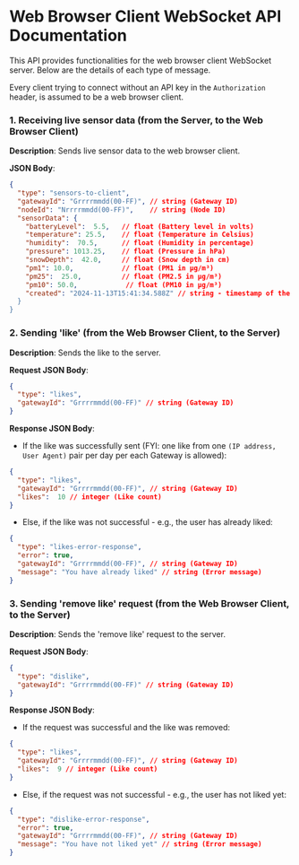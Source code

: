# Web Browser Client WebSocket API Documentation

This API provides functionalities for the web browser client WebSocket server. Below are the details of each type of message.

Every client trying to connect without an API key in the `Authorization` header, is assumed to be a web browser client.

### 1. Receiving live sensor data (from the Server, to the Web Browser Client)

**Description**: Sends live sensor data to the web browser client.

**JSON Body**:
```json
{
  "type": "sensors-to-client",
  "gatewayId": "Grrrrmmdd(00-FF)", // string (Gateway ID)
  "nodeId": "Nrrrrmmdd(00-FF)",    // string (Node ID)
  "sensorData": {
    "batteryLevel":  5.5,   // float (Battery level in volts)
    "temperature": 25.5,    // float (Temperature in Celsius)
    "humidity":  70.5,      // float (Humidity in percentage)
    "pressure": 1013.25,    // float (Pressure in hPa)
    "snowDepth":  42.0,     // float (Snow depth in cm)
    "pm1": 10.0,            // float (PM1 in µg/m³)
    "pm25":  25.0,          // float (PM2.5 in µg/m³)
    "pm10": 50.0,            // float (PM10 in µg/m³)
    "created": "2024-11-13T15:41:34.588Z" // string - timestamp of the sensor data",    // string (Date and time of the measurement)
  }
}
```

### 2. Sending 'like' (from the Web Browser Client, to the Server)

**Description**: Sends the like to the server.

**Request JSON Body**:
```json
{
  "type": "likes",
  "gatewayId": "Grrrrmmdd(00-FF)" // string (Gateway ID)
}
```

**Response JSON Body**:
- If the like was successfully sent (FYI: one like from one `(IP address, User Agent)` pair per day per each Gateway is allowed):
```json
{
  "type": "likes",
  "gatewayId": "Grrrrmmdd(00-FF)", // string (Gateway ID)
  "likes":  10 // integer (Like count)
}
```

- Else, if the like was not successful - e.g., the user has already liked:
```json
{
  "type": "likes-error-response",
  "error": true,
  "gatewayId": "Grrrrmmdd(00-FF)", // string (Gateway ID)
  "message": "You have already liked" // string (Error message)
}
```

### 3. Sending 'remove like' request (from the Web Browser Client, to the Server)

**Description**: Sends the 'remove like' request to the server.

**Request JSON Body**:
```json
{
  "type": "dislike",
  "gatewayId": "Grrrrmmdd(00-FF)" // string (Gateway ID)
}
```

**Response JSON Body**:
- If the request was successful and the like was removed:
```json
{
  "type": "likes",
  "gatewayId": "Grrrrmmdd(00-FF)", // string (Gateway ID)
  "likes":  9 // integer (Like count)
}
```

- Else, if the request was not successful - e.g., the user has not liked yet:
```json
{
  "type": "dislike-error-response",
  "error": true,
  "gatewayId": "Grrrrmmdd(00-FF)", // string (Gateway ID)
  "message": "You have not liked yet" // string (Error message)
}
```
